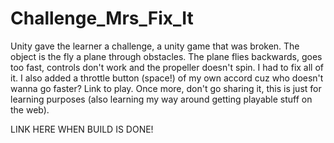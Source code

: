 # Challenge_Mrs_Fix_It
Unity gave the learner a challenge, a unity game that was broken. The object is the fly a plane through obstacles. The plane flies backwards, goes too fast, controls don't work and the propeller doesn't spin. I had to fix all of it. I also added a throttle button (space!) of my own accord cuz who doesn't wanna go faster? Link to play. Once more, don't go sharing it, this is just for learning purposes (also learning my way around getting playable stuff on the web). 

LINK HERE WHEN BUILD IS DONE!

